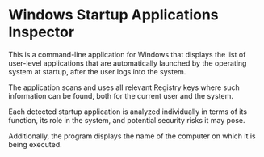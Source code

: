 # Windows Startup Applications Inspector


This is a command-line application for Windows that displays the list of user-level applications that are automatically launched by the operating system at startup, after the user logs into the system.

The application scans and uses all relevant Registry keys where such information can be found, both for the current user and the system.

Each detected startup application is analyzed individually in terms of its function, its role in the system, and potential security risks it may pose.

Additionally, the program displays the name of the computer on which it is being executed.
